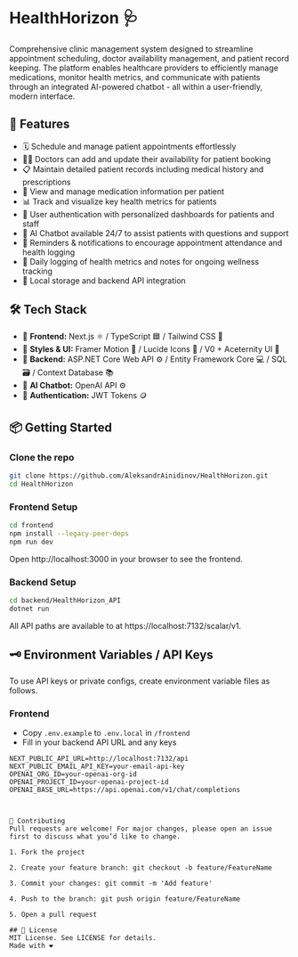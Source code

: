 # HealthHorizon 🩺

Comprehensive clinic management system designed to streamline appointment scheduling, doctor availability management, and patient record keeping. The platform enables healthcare providers to efficiently manage medications, monitor health metrics, and communicate with patients through an integrated AI-powered chatbot - all within a user-friendly, modern interface.

## 🚀 Features

- 🗓️ Schedule and manage patient appointments effortlessly
- 👨‍⚕️ Doctors can add and update their availability for patient booking
- 📋 Maintain detailed patient records including medical history and prescriptions
- 💊 View and manage medication information per patient
- 📊 Track and visualize key health metrics for patients
- 👤 User authentication with personalized dashboards for patients and staff
- 🤖 AI Chatbot available 24/7 to assist patients with questions and support
- 🔔 Reminders & notifications to encourage appointment attendance and health logging
- 📝 Daily logging of health metrics and notes for ongoing wellness tracking
- 💾 Local storage and backend API integration


## 🛠️ Tech Stack

- 🎨 **Frontend:** Next.js ⚛️ / TypeScript 🟦 / Tailwind CSS 💅
- 💅 **Styles & UI:** Framer Motion 🎥 / Lucide Icons 💠 / V0 + Aceternity UI 🎯
- 🧠 **Backend:** ASP.NET Core Web API ⚙️ / Entity Framework Core 💻 / SQL 🗃️ / Context Database 📚
- 🤖 **AI Chatbot:** OpenAI API ⚙️
- 🔐 **Authentication:** JWT Tokens 🪙


## 📦 Getting Started

### Clone the repo

```bash
git clone https://github.com/AleksandrAinidinov/HealthHorizon.git
cd HealthHorizon
```

### Frontend Setup
```bash
cd frontend
npm install --legacy-peer-deps
npm run dev
```
Open http://localhost:3000 in your browser to see the frontend.

### Backend Setup
```bash
cd backend/HealthHorizon_API
dotnet run
```
All API paths are available to at https://localhost:7132/scalar/v1.

## 🗝️ Environment Variables / API Keys
To use API keys or private configs, create environment variable files as follows.

### Frontend

- Copy `.env.example` to `.env.local` in `/frontend`
- Fill in your backend API URL and any keys

```env
NEXT_PUBLIC_API_URL=http://localhost:7132/api
NEXT_PUBLIC_EMAIL_API_KEY=your-email-api-key
OPENAI_ORG_ID=your-openai-org-id
OPENAI_PROJECT_ID=your-openai-project-id
OPENAI_BASE_URL=https://api.openai.com/v1/chat/completions



🤝 Contributing
Pull requests are welcome! For major changes, please open an issue first to discuss what you’d like to change.

1. Fork the project

2. Create your feature branch: git checkout -b feature/FeatureName

3. Commit your changes: git commit -m 'Add feature'

4. Push to the branch: git push origin feature/FeatureName

5. Open a pull request

## 📄 License
MIT License. See LICENSE for details.
Made with ❤️
